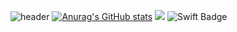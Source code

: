 ![header](https://capsule-render.vercel.app/api?type=Waving&color=gradient&height=250&section=header&text=JuYeong%&fontSize=60)
[![Anurag's GitHub stats](https://github-readme-stats.vercel.app/api?username=juyeong525)](https://github.com/juyeong525/github-readme-stats)
<img src="https://img.shields.io/badge/Python-3766AB?style=flat-square&logo=Python&logoColor=white"/></a>
![Swift Badge](https://img.shields.io/badge/Swift-FA7343?&style=flat-square&logo=Swift&logoColor=white)

